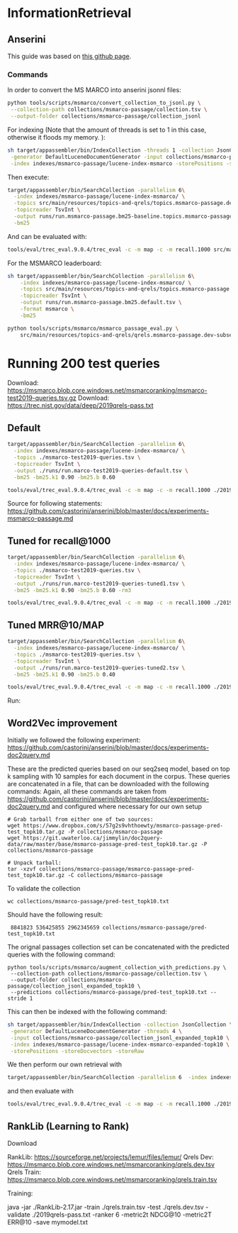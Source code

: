 # InformationRetrieval
## Anserini

This guide was based on [this github page](https://github.com/castorini/anserini/blob/master/docs/experiments-msmarco-passage.md). 

### Commands

In order to convert the MS MARCO into anserini jsonnl files:

```bash
python tools/scripts/msmarco/convert_collection_to_jsonl.py \
 --collection-path collections/msmarco-passage/collection.tsv \
 --output-folder collections/msmarco-passage/collection_jsonl
```

For indexing (Note that the amount of threads is set to 1 in this case, otherwise it floods my memory. 
):

```bash
sh target/appassembler/bin/IndexCollection -threads 1 -collection JsonCollection \
 -generator DefaultLuceneDocumentGenerator -input collections/msmarco-passage/collection_jsonl \
 -index indexes/msmarco-passage/lucene-index-msmarco -storePositions -storeDocvectors -storeRaw 
```

Then execute:

```bash
target/appassembler/bin/SearchCollection -parallelism 6\
  -index indexes/msmarco-passage/lucene-index-msmarco/ \
  -topics src/main/resources/topics-and-qrels/topics.msmarco-passage.dev-subset.txt \
  -topicreader TsvInt \
  -output runs/run.msmarco-passage.bm25-baseline.topics.msmarco-passage.dev-subset.txt \
  -bm25
```

And can be evaluated with:

```bash
tools/eval/trec_eval.9.0.4/trec_eval -c -m map -c -m recall.1000 src/main/resources/topics-and-qrels/qrels.msmarco-passage.dev-subset.txt runs/run.msmarco-passage.bm25-baseline.topics.msmarco-passage.dev-subset.txt
```
 
For the MSMARCO leaderboard:

```bash
sh target/appassembler/bin/SearchCollection -parallelism 6\
    -index indexes/msmarco-passage/lucene-index-msmarco/ \
    -topics src/main/resources/topics-and-qrels/topics.msmarco-passage.dev-subset.txt \
    -topicreader TsvInt \
    -output runs/run.msmarco-passage.bm25.default.tsv \
    -format msmarco \
    -bm25
```

```bash
python tools/scripts/msmarco/msmarco_passage_eval.py \
    src/main/resources/topics-and-qrels/qrels.msmarco-passage.dev-subset.txt runs/run.msmarco-passage.bm25.default.tsv
```

# Running 200 test queries
Download: https://msmarco.blob.core.windows.net/msmarcoranking/msmarco-test2019-queries.tsv.gz
Download: https://trec.nist.gov/data/deep/2019qrels-pass.txt 


## Default

```bash
target/appassembler/bin/SearchCollection -parallelism 6\
  -index indexes/msmarco-passage/lucene-index-msmarco/ \
  -topics ./msmarco-test2019-queries.tsv \
  -topicreader TsvInt \
  -output ./runs/run.marco-test2019-queries-default.tsv \
  -bm25 -bm25.k1 0.90 -bm25.b 0.60
```

```bash
tools/eval/trec_eval.9.0.4/trec_eval -c -m map -c -m recall.1000 ./2019qrels-pass.txt runs/run.marco-test2019-queries-default.tsv
```

Source for following statements: https://github.com/castorini/anserini/blob/master/docs/experiments-msmarco-passage.md
## Tuned for recall@1000

```bash
target/appassembler/bin/SearchCollection -parallelism 6\
  -index indexes/msmarco-passage/lucene-index-msmarco/ \
  -topics ./msmarco-test2019-queries.tsv \
  -topicreader TsvInt \
  -output ./runs/run.marco-test2019-queries-tuned1.tsv \
  -bm25 -bm25.k1 0.90 -bm25.b 0.60 -rm3
```

```bash
tools/eval/trec_eval.9.0.4/trec_eval -c -m map -c -m recall.1000 ./2019qrels-pass.txt runs/run.marco-test2019-queries-tuned1.tsv
```

## Tuned MRR@10/MAP

```bash
target/appassembler/bin/SearchCollection -parallelism 6\
  -index indexes/msmarco-passage/lucene-index-msmarco/ \
  -topics ./msmarco-test2019-queries.tsv \
  -topicreader TsvInt \
  -output ./runs/run.marco-test2019-queries-tuned2.tsv \
  -bm25 -bm25.k1 0.90 -bm25.b 0.40
```

```bash
tools/eval/trec_eval.9.0.4/trec_eval -c -m map -c -m recall.1000 ./2019qrels-pass.txt runs/run.marco-test2019-queries-tuned2.tsv
```



Run: 



## Word2Vec improvement
Initially we followed the following experiment: https://github.com/castorini/anserini/blob/master/docs/experiments-doc2query.md

These are the predicted queries based on our seq2seq model, based on top k sampling with 10 samples for each document in the corpus.
These queries are concatenated in a file, that can be downloaded with the following commands:
Again, all these commands are taken from https://github.com/castorini/anserini/blob/master/docs/experiments-doc2query.md and configured where necessary for our own setup
``` 
# Grab tarball from either one of two sources:
wget https://www.dropbox.com/s/57g2s9vhthoewty/msmarco-passage-pred-test_topk10.tar.gz -P collections/msmarco-passage
wget https://git.uwaterloo.ca/jimmylin/doc2query-data/raw/master/base/msmarco-passage-pred-test_topk10.tar.gz -P collections/msmarco-passage

# Unpack tarball:
tar -xzvf collections/msmarco-passage/msmarco-passage-pred-test_topk10.tar.gz -C collections/msmarco-passage
```

To validate the collection
```
wc collections/msmarco-passage/pred-test_topk10.txt
```
Should have the following result:
```
 8841823 536425855 2962345659 collections/msmarco-passage/pred-test_topk10.txt
```

The orignal passages collection set can be concatenated with the predicted queries with the following command:
```
python tools/scripts/msmarco/augment_collection_with_predictions.py \
 --collection-path collections/msmarco-passage/collection.tsv \
 --output-folder collections/msmarco-passage/collection_jsonl_expanded_topk10 \
 --predictions collections/msmarco-passage/pred-test_topk10.txt --stride 1
```

This can then be indexed with the following command: 
```bash
sh target/appassembler/bin/IndexCollection -collection JsonCollection \
 -generator DefaultLuceneDocumentGenerator -threads 4 \
 -input collections/msmarco-passage/collection_jsonl_expanded_topk10 \
 -index indexes/msmarco-passage/lucene-index-msmarco-expanded-topk10 \
 -storePositions -storeDocvectors -storeRaw
```


We then perform our own retrieval with
```bash
target/appassembler/bin/SearchCollection -parallelism 6  -index indexes/msmarco-passage/lucene-index-msmarco-expanded-topk10/   -topics ./msmarco-test2019-queries.tsv   -topicreader TsvInt   -output ./runs/run.marco-test2019-queries-default.tsv   -bm25 -bm25.k1 0.90 -bm25.b 0.60
```

and then evaluate with 
```bash
tools/eval/trec_eval.9.0.4/trec_eval -c -m map -c -m recall.1000 ./2019qrels-pass.txt runs/run.marco-test2019-queries-default.tsv
```

## RankLib (Learning to Rank)
Download 

RankLib: https://sourceforge.net/projects/lemur/files/lemur/
Qrels Dev: https://msmarco.blob.core.windows.net/msmarcoranking/qrels.dev.tsv
Qrels Train: https://msmarco.blob.core.windows.net/msmarcoranking/qrels.train.tsv

Training:

java -jar ./RankLib-2.17.jar -train ./qrels.train.tsv -test ./qrels.dev.tsv -validate ./2019qrels-pass.txt -ranker 6 -metric2t NDCG@10 -metric2T ERR@10 -save mymodel.txt






